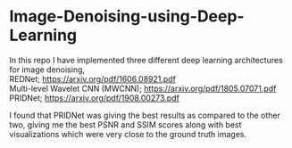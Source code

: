 # Image-Denoising-using-Deep-Learning

In this repo I have implemented three different deep learning architectures for image denoising,<br>
REDNet; https://arxiv.org/pdf/1606.08921.pdf <br>
Multi-level Wavelet CNN (MWCNN); https://arxiv.org/pdf/1805.07071.pdf <br>
PRIDNet; https://arxiv.org/pdf/1908.00273.pdf <br>

I found that PRIDNet was giving the best results as compared to the other two, giving me the best PSNR and SSIM scores along with best visualizations which were very close to the ground truth images. <br>
